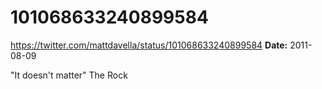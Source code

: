 # 101068633240899584
https://twitter.com/mattdavella/status/101068633240899584
**Date:** 2011-08-09

"It doesn't matter" The Rock
